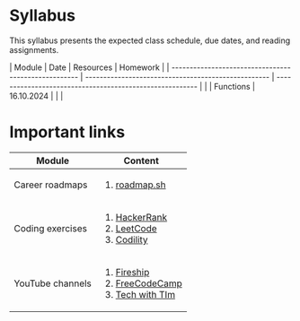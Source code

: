 # Syllabus
This syllabus presents the expected class schedule, due dates, and reading assignments.

|                        Module                        |                         Date                        |                         Resources                        |                         Homework                        |
| ---------------------------------------------------- | --------------------------------------------------- | -------------------------------------------------------- |                                                         |
|                     Functions                        |                       16.10.2024                    |                                                          |                                                         |


# Important links 


| Module | Content |
| ------ | ------- |
| Career roadmaps    | <ol><li>[roadmap.sh](https://roadmap.sh/)</li></ol> |
| Coding exercises   | <ol><li>[HackerRank](https://www.hackerrank.com/)</li><li>[LeetCode](https://leetcode.com/)</li><li>[Codility](https://www.codility.com/)</li></ol> |
| YouTube channels   | <ol><li>[Fireship](https://www.youtube.com/@Fireship)</li><li>[FreeCodeCamp](https://www.youtube.com/@freecodecamp)</li><li>[Tech with TIm](https://www.youtube.com/@TechWithTim)</li></ol> |
                                                               

